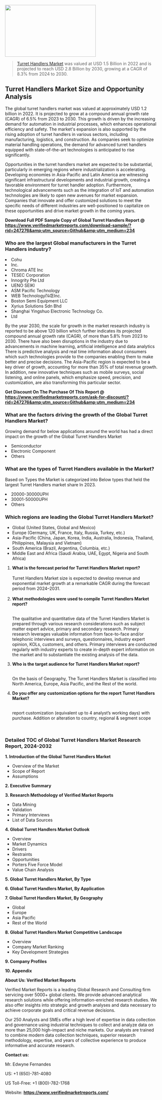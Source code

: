 
<img src="https://ffe5etoiles.com/wp-content/uploads/2024/12/MST1-300x171.png" alt="" width="300" height="171" class="alignnone size-medium wp-image-20088" /><blockquote><p><p><a href="https://www.verifiedmarketreports.com/download-sample/?rid=247276&utm_source=Github&utm_medium=234" target="_blank">Turret Handlers Market</a> was valued at USD 1.5 Billion in 2022 and is projected to reach USD 2.8 Billion by 2030, growing at a CAGR of 8.3% from 2024 to 2030.</p></blockquote><p><h2>Turret Handlers Market Size and Opportunity Analysis</h2><p>The global turret handlers market was valued at approximately USD 1.2 billion in 2022. It is projected to grow at a compound annual growth rate (CAGR) of 6.5% from 2023 to 2030. This growth is driven by the increasing demand for automation in industrial processes, which enhances operational efficiency and safety. The market's expansion is also supported by the rising adoption of turret handlers in various sectors, including manufacturing, logistics, and construction. As companies seek to optimize material handling operations, the demand for advanced turret handlers equipped with state-of-the-art technologies is anticipated to rise significantly.</p><p>Opportunities in the turret handlers market are expected to be substantial, particularly in emerging regions where industrialization is accelerating. Developing economies in Asia-Pacific and Latin America are witnessing significant infrastructural developments and industrial growth, creating a favorable environment for turret handler adoption. Furthermore, technological advancements such as the integration of IoT and automation technologies are likely to open new avenues for market expansion. Companies that innovate and offer customized solutions to meet the specific needs of different industries are well-positioned to capitalize on these opportunities and drive market growth in the coming years.</p></p><p class=""><strong>Download Full PDF Sample Copy of Global Turret Handlers Report @ <a href="https://www.verifiedmarketreports.com/download-sample/?rid=247276&amp;utm_source=Github&amp;utm_medium=234" target="_blank">https://www.verifiedmarketreports.com/download-sample/?rid=247276&amp;utm_source=Github&amp;utm_medium=234</a></strong></p><h3 id="" class="">Who are the largest Global manufacturers in the Turret Handlers industry?</h3><p><li>Cohu</li><li> Inc.</li><li> Chroma ATE Inc</li><li> TESEC Corporation</li><li> Innogrity Pte Ltd</li><li> UENO SEIKl</li><li> ASM Pacific Technology</li><li> WEB Technologyï¼ŒInc.</li><li> Boston Semi Equipment LLC</li><li> Xyrius Solutions Sdn Bhd</li><li> Shanghai Yingshuo Electronic Technology Co.</li><li> Ltd</li></p><div class=""><div class="" dir="" data-message-author-role="" data-message-id="" data-message-model-slug=""><div class=""><div class=""><div class=""><div class="" dir="" data-message-author-role="" data-message-id="" data-message-model-slug=""><div class=""><div class=""><p>By the year 2030, the scale for growth in the market research industry is reported to be above 120 billion which further indicates its projected compound annual growth rate (CAGR), of more than 5.8% from 2023 to 2030. There have also been disruptions in the industry due to advancements in machine learning, artificial intelligence and data analytics There is predictive analysis and real time information about consumers which such technologies provide to the companies enabling them to make better and precise decisions. The Asia-Pacific region is expected to be a key driver of growth, accounting for more than 35% of total revenue growth. In addition, new innovative techniques such as mobile surveys, social listening, and online panels, which emphasize speed, precision, and customization, are also transforming this particular sector.</p><p><strong>Get Discount On The Purchase Of This Report @&nbsp; <a href="https://www.verifiedmarketreports.com/ask-for-discount/?rid=247276&amp;utm_source=Github&amp;utm_medium=234" target="_blank">https://www.verifiedmarketreports.com/ask-for-discount/?rid=247276&amp;utm_source=Github&amp;utm_medium=234</a></strong></p></div></div></div></div></div></div></div></div><h3 id="" class="">What are the factors driving the growth of the Global Turret Handlers Market?</h3><p id="" class="">Growing demand for below applications around the world has had a direct impact on the growth of the Global Turret Handlers Market</p><p id="" class=""><li>Semiconductor</li><li> Electronic Component</li><li> Others</li></p><h3 id="" class="">What are the types of Turret Handlers available in the Market?</h3><p id="" class="">Based on Types the Market is categorized into Below types that held the largest Turret Handlers market share In 2023.</p><p id="" class=""><li>20000-30000UPH</li><li> 30001-50000UPH</li><li> Others</li></p><h3 id="" class="">Which regions are leading the Global Turret Handlers Market?</h3><ul><li>Global (United States, Global and Mexico)</li><li>Europe (Germany, UK, France, Italy, Russia, Turkey, etc.)</li><li>Asia-Pacific (China, Japan, Korea, India, Australia, Indonesia, Thailand, Philippines, Malaysia and Vietnam)</li><li>South America (Brazil, Argentina, Columbia, etc.)</li><li>Middle East and Africa (Saudi Arabia, UAE, Egypt, Nigeria and South Africa)</li></ul><p><ol><li><strong>What is the forecast period for Turret Handlers Market report?<br /></strong><br /><span data-sheets-root="1" data-sheets-value="{&quot;1&quot;:2,&quot;2&quot;:&quot;XXXX size is expected to develop revenue and exponential market growth at a remarkable CAGR during the forecast period from 2024&ndash;2030.&quot;}" data-sheets-userformat="{&quot;2&quot;:12674,&quot;4&quot;:{&quot;1&quot;:2,&quot;2&quot;:16776960},&quot;10&quot;:2,&quot;11&quot;:0,&quot;15&quot;:&quot;Arial&quot;,&quot;16&quot;:12}">Turret Handlers Market size is expected to develop revenue and exponential market growth at a remarkable CAGR during the forecast period from 2024&ndash;2031.</span><br /><br /></li><li><strong>What methodologies were used to compile Turret Handlers Market report?<br /><br /></strong><p>The qualitative and quantitative data of the&nbsp;Turret Handlers Market is prepared through various research considerations such as subject matter expert advice, primary and secondary research. Primary research leverages valuable information from face-to-face and/or telephonic interviews and surveys, questionnaires, industry expert opinion, KOLs, customers, and others. Primary interviews are conducted regularly with industry experts to create in-depth expert information on the market and to substantiate the existing analysis of the data.&nbsp;</p></li><li><strong>Who is the target audience for Turret Handlers Market report?<br /><br /></strong><p>On the basis of Geography, The&nbsp;Turret Handlers Market is classified into North America, Europe, Asia Pacific, and the Rest of the world.</p></li><li><strong>Do you offer any customization options for the report Turret Handlers Market?<br /><br /></strong><p>report customization (equivalent up to 4 analyst&rsquo;s working days) with purchase. Addition or alteration to country, regional &amp; segment scope</p><p>&nbsp;</p></li></ol></p><h3 id="" class="">Detailed TOC of Global Turret Handlers Market Research Report, 2024-2032</h3><p id="" class=""><strong>1. Introduction of the Global Turret Handlers Market</strong></p><ul><li>Overview of the Market</li><li>Scope of Report</li><li>Assumptions</li></ul><p id="" class=""><strong>2. Executive Summary</strong></p><p id="" class=""><strong>3. Research Methodology of&nbsp;Verified Market Reports</strong></p><ul><li>Data Mining</li><li>Validation</li><li>Primary Interviews</li><li>List of Data Sources</li></ul><p id="" class=""><strong>4. Global Turret Handlers Market Outlook</strong></p><ul><li>Overview</li><li>Market Dynamics</li><li>Drivers</li><li>Restraints</li><li>Opportunities</li><li>Porters Five Force Model</li><li>Value Chain Analysis</li></ul><p id="" class=""><strong>5. Global Turret Handlers Market, By&nbsp;Type</strong></p><p id="" class=""><strong>6. Global Turret Handlers Market, By Application</strong></p><p id="" class=""><strong>7. Global Turret Handlers Market, By Geography</strong></p><ul><li>Global</li><li>Europe</li><li>Asia Pacific</li><li>Rest of the World</li></ul><p id="" class=""><strong>8. Global Turret Handlers Market Competitive Landscape</strong></p><ul><li>Overview</li><li>Company Market Ranking</li><li>Key Development Strategies</li></ul><p id="" class=""><strong>9. Company Profiles</strong></p><p id="" class=""><strong>10. Appendix</strong></p><p id="" class=""><strong>About Us: Verified Market Reports</strong></p><p id="" class="">Verified Market Reports is a leading Global Research and Consulting firm servicing over 5000+ global clients. We provide advanced analytical research solutions while offering information-enriched research studies. We also offer insights into strategic and growth analyses and data necessary to achieve corporate goals and critical revenue decisions.</p><p id="" class="">Our 250 Analysts and SMEs offer a high level of expertise in data collection and governance using industrial techniques to collect and analyze data on more than 25,000 high-impact and niche markets. Our analysts are trained to combine modern data collection techniques, superior research methodology, expertise, and years of collective experience to produce informative and accurate research.</p><p id="" class=""><strong>Contact us:</strong></p><p id="" class="">Mr. Edwyne Fernandes</p><p id="" class="">US: +1 (650)-781-4080</p><p id="" class="">US Toll-Free: +1 (800)-782-1768</p><p id="" class="">Website: <a target="" data-test-app-aware-link=""><strong>https://www.verifiedmarketreports.com/</strong></a></p>
